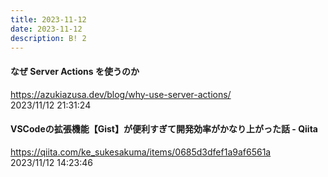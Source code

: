 ```yaml
---
title: 2023-11-12
date: 2023-11-12
description: B! 2
---
```


#### なぜ Server Actions を使うのか
https://azukiazusa.dev/blog/why-use-server-actions/<br>
2023/11/12 21:31:24<br>


#### VSCodeの拡張機能【Gist】が便利すぎて開発効率がかなり上がった話 - Qiita
https://qiita.com/ke_sukesakuma/items/0685d3dfef1a9af6561a<br>
2023/11/12 14:23:46<br>


